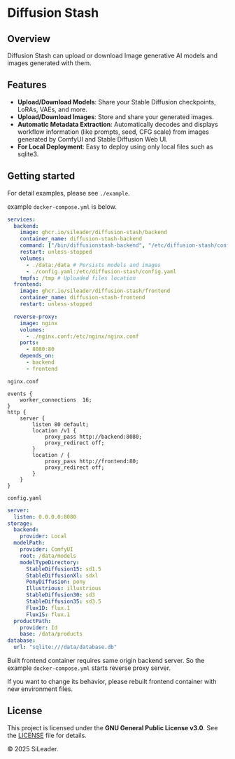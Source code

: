 # Diffusion Stash

## Overview
Diffusion Stash can upload or download Image generative AI models and images generated with them.

## Features
- **Upload/Download Models**: Share your Stable Diffusion checkpoints, LoRAs, VAEs, and more.
- **Upload/Download Images**: Store and share your generated images.
- **Automatic Metadata Extraction**: Automatically decodes and displays workflow information (like prompts, seed, CFG scale) from images generated by ComfyUI and Stable Diffusion Web UI.
- **For Local Deployment**: Easy to deploy using only local files such as sqlite3.

## Getting started
For detail examples, please see `./example`.

example `docker-compose.yml` is below.
```yaml
services:
  backend:
    image: ghcr.io/sileader/diffusion-stash/backend
    container_name: diffusion-stash-backend
    command: ["/bin/diffusionstash-backend", "/etc/diffusion-stash/config.yaml"]
    restart: unless-stopped
    volumes:
      - ./data:/data # Persists models and images
      - ./config.yaml:/etc/diffusion-stash/config.yaml
    tmpfs: /tmp # Uploaded files location
  frontend:
    image: ghcr.io/sileader/diffusion-stash/frontend
    container_name: diffusion-stash-frontend
    restart: unless-stopped

  reverse-proxy:
    image: nginx
    volumes:
      - ./nginx.conf:/etc/nginx/nginx.conf
    ports:
      - 8080:80
    depends_on:
      - backend
      - frontend
```

`nginx.conf`
```
events {
    worker_connections  16;
}
http {
    server {
        listen 80 default;
        location /v1 {
            proxy_pass http://backend:8080;
            proxy_redirect off;
        }
        location / {
            proxy_pass http://frontend:80;
            proxy_redirect off;
        }
    }
}
```

`config.yaml`
```yaml
server:
  listen: 0.0.0.0:8080
storage:
  backend:
    provider: Local
  modelPath:
    provider: ComfyUI
    root: /data/models
    modelTypeDirectory:
      StableDiffusion15: sd1.5
      StableDiffusionXl: sdxl
      PonyDiffusion: pony
      Illustrious: illustrious
      StableDiffusion30: sd3
      StableDiffusion35: sd3.5
      Flux1D: flux.1
      Flux1S: flux.1
  productPath:
    provider: Id
    base: /data/products
database:
  url: "sqlite:///data/database.db"
```

Built frontend container requires same origin backend server.
So the example `docker-compose.yml` starts reverse proxy server.

If you want to change its behavior, please rebuilt frontend container with new environment files.

## License
This project is licensed under the **GNU General Public License v3.0**.
See the [LICENSE](./LICENSE) file for details.

&copy; 2025 SiLeader.
